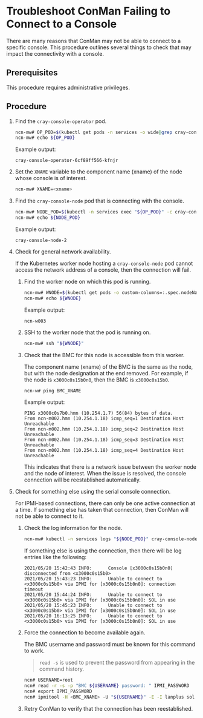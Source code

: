 # Troubleshoot ConMan Failing to Connect to a Console

There are many reasons that ConMan may not be able to connect to a specific console. This procedure outlines several things to check that may impact the connectivity with a console.

## Prerequisites

This procedure requires administrative privileges.

## Procedure

1. Find the `cray-console-operator` pod.

    ```bash
    ncn-mw# OP_POD=$(kubectl get pods -n services -o wide|grep cray-console-operator|awk '{print $1}')
    ncn-mw# echo ${OP_POD}
    ```

    Example output:

    ```text
    cray-console-operator-6cf89ff566-kfnjr
    ```

1. Set the `XNAME` variable to the component name (xname) of the node whose console is of interest.

    ```bash
    ncn-mw# XNAME=<xname>
    ```

1. Find the `cray-console-node` pod that is connecting with the console.

    ```bash
    ncn-mw# NODE_POD=$(kubectl -n services exec "${OP_POD}" -c cray-console-operator -- sh -c "/app/get-node ${XNAME}" | jq .podname | sed 's/"//g')
    ncn-mw# echo ${NODE_POD}
    ```

    Example output:

    ```text
    cray-console-node-2
    ```

1. Check for general network availability.

    If the Kubernetes worker node hosting a `cray-console-node` pod cannot access the network address
    of a console, then the connection will fail.

    1. Find the worker node on which this pod is running.

        ```bash
        ncn-mw# WNODE=$(kubectl get pods -o custom-columns=:.spec.nodeName -n services --no-headers "${NODE_POD}")
        ncn-mw# echo ${WNODE}
        ```

        Example output:

        ```text
        ncn-w003
        ```

    1. SSH to the worker node that the pod is running on.

        ```bash
        ncn-mw# ssh "${WNODE}"
        ```

    1. Check that the BMC for this node is accessible from this worker.

        The component name (xname) of the BMC is the same as the node, but with the node designation at the
        end removed. For example, if the node is `x3000c0s15b0n0`, then the BMC is `x3000c0s15b0`.

        ```bash
        ncn-w# ping BMC_XNAME
        ```

        Example output:

        ```text
        PING x3000c0s7b0.hmn (10.254.1.7) 56(84) bytes of data.
        From ncn-m002.hmn (10.254.1.18) icmp_seq=1 Destination Host Unreachable
        From ncn-m002.hmn (10.254.1.18) icmp_seq=2 Destination Host Unreachable
        From ncn-m002.hmn (10.254.1.18) icmp_seq=3 Destination Host Unreachable
        From ncn-m002.hmn (10.254.1.18) icmp_seq=4 Destination Host Unreachable
        ```

        This indicates that there is a network issue between the worker node and the node of
        interest. When the issue is resolved, the console connection will be reestablished
        automatically.

1. Check for something else using the serial console connection.

    For IPMI-based connections, there can only be one active connection at a time. If
    something else has taken that connection, then ConMan will not be able to connect to it.

    1. Check the log information for the node.

        ```bash
        ncn-mw# kubectl -n services logs "${NODE_POD}" cray-console-node | grep "${XNAME}"
        ```

        If something else is using the connection, then there will be log entries like the following:

        ```text
        2021/05/20 15:42:43 INFO:      Console [x3000c0s15b0n0] disconnected from <x3000c0s15b0>
        2021/05/20 15:43:23 INFO:      Unable to connect to <x3000c0s15b0> via IPMI for [x3000c0s15b0n0]: connection timeout
        2021/05/20 15:44:24 INFO:      Unable to connect to <x3000c0s15b0> via IPMI for [x3000c0s15b0n0]: SOL in use
        2021/05/20 15:45:23 INFO:      Unable to connect to <x3000c0s15b0> via IPMI for [x3000c0s15b0n0]: SOL in use
        2021/05/20 16:13:25 INFO:      Unable to connect to <x3000c0s15b0> via IPMI for [x3000c0s15b0n0]: SOL in use
        ```

    1. Force the connection to become available again.

        The BMC username and password must be known for this command to work.

        > `read -s` is used to prevent the password from appearing in the command history.

        ```bash
        ncn# USERNAME=root
        ncn# read -r -s -p "BMC ${USERNAME} password: " IPMI_PASSWORD
        ncn# export IPMI_PASSWORD
        ncn# ipmitool -H <BMC_XNAME> -U "${USERNAME}" -E -I lanplus sol deactivate
        ```

    1. Retry ConMan to verify that the connection has been reestablished.
